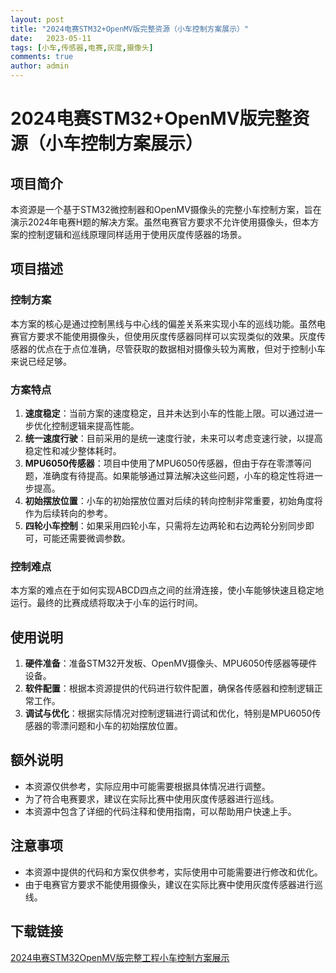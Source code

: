 ```yaml
---
layout: post
title: "2024电赛STM32+OpenMV版完整资源（小车控制方案展示）"
date:   2023-05-11
tags: [小车,传感器,电赛,灰度,摄像头]
comments: true
author: admin
---
```

# 2024电赛STM32+OpenMV版完整资源（小车控制方案展示）

## 项目简介

本资源是一个基于STM32微控制器和OpenMV摄像头的完整小车控制方案，旨在演示2024年电赛H题的解决方案。虽然电赛官方要求不允许使用摄像头，但本方案的控制逻辑和巡线原理同样适用于使用灰度传感器的场景。

## 项目描述

### 控制方案

本方案的核心是通过控制黑线与中心线的偏差关系来实现小车的巡线功能。虽然电赛官方要求不能使用摄像头，但使用灰度传感器同样可以实现类似的效果。灰度传感器的优点在于点位准确，尽管获取的数据相对摄像头较为离散，但对于控制小车来说已经足够。

### 方案特点

1. **速度稳定**：当前方案的速度稳定，且并未达到小车的性能上限。可以通过进一步优化控制逻辑来提高性能。
2. **统一速度行驶**：目前采用的是统一速度行驶，未来可以考虑变速行驶，以提高稳定性和减少整体耗时。
3. **MPU6050传感器**：项目中使用了MPU6050传感器，但由于存在零漂等问题，准确度有待提高。如果能够通过算法解决这些问题，小车的稳定性将进一步提高。
4. **初始摆放位置**：小车的初始摆放位置对后续的转向控制非常重要，初始角度将作为后续转向的参考。
5. **四轮小车控制**：如果采用四轮小车，只需将左边两轮和右边两轮分别同步即可，可能还需要微调参数。

### 控制难点

本方案的难点在于如何实现ABCD四点之间的丝滑连接，使小车能够快速且稳定地运行。最终的比赛成绩将取决于小车的运行时间。

## 使用说明

1. **硬件准备**：准备STM32开发板、OpenMV摄像头、MPU6050传感器等硬件设备。
2. **软件配置**：根据本资源提供的代码进行软件配置，确保各传感器和控制逻辑正常工作。
3. **调试与优化**：根据实际情况对控制逻辑进行调试和优化，特别是MPU6050传感器的零漂问题和小车的初始摆放位置。

## 额外说明

- 本资源仅供参考，实际应用中可能需要根据具体情况进行调整。
- 为了符合电赛要求，建议在实际比赛中使用灰度传感器进行巡线。
- 本资源中包含了详细的代码注释和使用指南，可以帮助用户快速上手。

## 注意事项

- 本资源中提供的代码和方案仅供参考，实际使用中可能需要进行修改和优化。
- 由于电赛官方要求不能使用摄像头，建议在实际比赛中使用灰度传感器进行巡线。

## 下载链接

[2024电赛STM32OpenMV版完整工程小车控制方案展示](https://pan.quark.cn/s/dc1c4fe3bd09)
